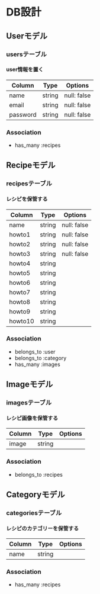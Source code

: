 # DB設計

## Userモデル

### usersテーブル
#### user情報を置く

|Column|Type|Options|
|------|----|------|
|name|string|null: false|
|email|string|null: false|
|password|string|null: false|

### Association
- has_many :recipes


## Recipeモデル

### recipesテーブル
#### レシピを保管する

|Column|Type|Options|
|------|----|------|
|name|string|null: false|
|howto1|string|null: false|
|howto2|string|null: false|
|howto3|string|null: false|
|howto4|string||
|howto5|string||
|howto6|string||
|howto7|string||
|howto8|string||
|howto9|string||
|howto10|string||

### Association
- belongs_to :user
- belongs_to :category
- has_many :images

## Imageモデル

### imagesテーブル
#### レシピ画像を保管する

|Column|Type|Options|
|------|----|------|
|image|string||

### Association
- belongs_to :recipes

## Categoryモデル

### categoriesテーブル
#### レシピのカテゴリーを保管する

|Column|Type|Options|
|------|----|------|
|name|string||

### Association
- has_many :recipes

